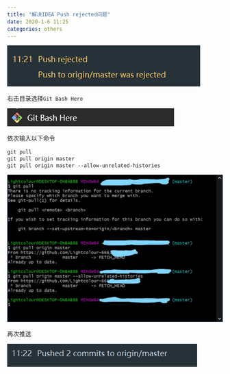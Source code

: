```yaml
---
title: "解决IDEA Push rejected问题"
date: 2020-1-6 11:25
categories: others
---
```


![a](/assets/others/2020-1-6-2.png)

右击目录选择`Git Bash Here`

![a](/assets/others/2020-1-6-4.png)

依次输入以下命令


```
git pull
git pull origin master
git pull origin master --allow-unrelated-histories
```

![a](/assets/others/2020-1-6-1.png)

再次推送

![a](/assets/others/2020-1-6-3.png)